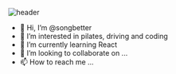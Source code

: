 
<!---
songbetter/songbetter is a ✨ special ✨ repository because its `README.md` (this file) appears on your GitHub profile.
You can click the Preview link to take a look at your changes.
--->
![header](https://capsule-render.vercel.app/api?type=wave&color=gradient&height=300&section=header&text=better%20than&fontSize=90)

- 👋 Hi, I’m @songbetter
- 👀 I’m interested in pilates, driving and coding
- 🌱 I’m currently learning React
- 💞️ I’m looking to collaborate on ...
- 📫 How to reach me ...

<!--
<img src="https://img.shields.io/badge/Sass-DB7093?style=flat-square&logo=Sass&logoColor=white"/>
<img src="https://img.shields.io/badge/styled-components-DB7093?style=flat-square&logo=styled-components&logoColor=white"/>
<img src="https://img.shields.io/badge/Redis-DC382D?style=flat-square&logo=Redis&logoColor=white"/>
<img src="https://img.shields.io/badge/Ruby-CC342D?style=flat-square&logo=Ruby&logoColor=white"/>
<img src="https://img.shields.io/badge/ReactRouter-CA4245?style=flat-square&logo=React-Router&logoColor=white"/>
<img src="https://img.shields.io/badge/Netflix-E50914?style=flat-square&logo=Netflix&logoColor=white"/>
<img src="https://img.shields.io/badge/Git-F05032?style=flat-square&logo=Git&logoColor=white"/>
<img src="https://img.shields.io/badge/HTML5-E34F26?style=flat-square&logo=HTML5&logoColor=white"/>
<img src="https://img.shields.io/badge/Postman-FF6C37?style=flat-square&logo=Postman&logoColor=white"/>
<img src="https://img.shields.io/badge/StackOverflow-F58025?style=flat-square&logo=StackOverflow&logoColor=white"/>
<img src="https://img.shields.io/badge/LeetCode-FFA116?style=flat-square&logo=LeetCode&logoColor=white"/>
<img src="https://img.shields.io/badge/AWSAmplify-FF9900?style=flat-square&logo=AWS-Amplify&logoColor=white"/>
<img src="https://img.shields.io/badge/Node.js-339933?style=flat-square&logo=Node.js&logoColor=white"/>
<img src="https://img.shields.io/badge/MicrosoftExcel-217346?style=flat-square&logo=MicrosoftExcel&logoColor=white"/>
<img src="https://img.shields.io/badge/KhanAcademy-14BF96?style=flat-square&logo=KhanAcademy&logoColor=white"/> 
<img src="https://img.shields.io/badge/TailwindCSS-38B2AC?style=flat-square&logo=Tailwind-CSS&logoColor=white"/> 
<img src="https://img.shields.io/badge/React-61DAFB?style=flat-square&logo=React&logoColor=white"/> 
<img src="https://img.shields.io/badge/CSS3-1572B6?style=flat-square&logo=CSS3&logoColor=white"/> 
<img src="https://img.shields.io/badge/Codecademy-1F4056?style=flat-square&logo=Codecademy&logoColor=white"/> 
<img src="https://img.shields.io/badge/PostgreSQL-336791?style=flat-square&logo=PostgreSQL&logoColor=white"/> 
<img src="https://img.shields.io/badge/PowerShell-5391FE?style=flat-square&logo=PowerShell&logoColor=white"/> 
<img src="https://img.shields.io/badge/VisualStudio-5C2D91?style=flat-square&logo=Visual-Studio&logoColor=white"/> 
<img src="https://img.shields.io/badge/Github-181717?style=flat-square&logo=Github&logoColor=white"/> 
<img src="https://img.shields.io/badge/Django-092E20?style=flat-square&logo=Django&logoColor=white"/>

<img src="https://img.shields.io/badge/Javascript-092E20?style=flat-square&logo=Javascript&logoColor=white"/>
<img src="https://img.shields.io/badge/aws-092E20?style=flat-square&logo=AmazonWebService&logoColor=white"/>
-->

